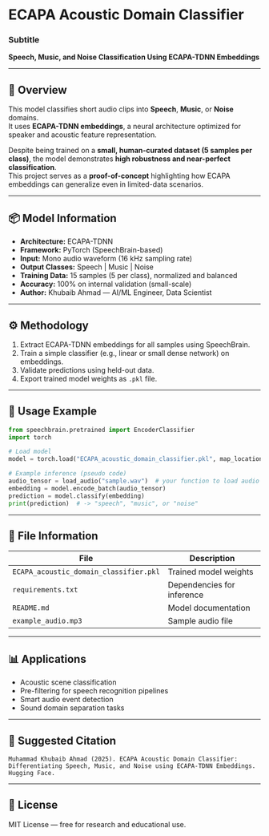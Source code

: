 # ECAPA Acoustic Domain Classifier

### Subtitle
**Speech, Music, and Noise Classification Using ECAPA-TDNN Embeddings**

---   

## 🧠 Overview
This model classifies short audio clips into **Speech**, **Music**, or **Noise** domains.  
It uses **ECAPA-TDNN embeddings**, a neural architecture optimized for speaker and acoustic feature representation.

Despite being trained on a **small, human-curated dataset (5 samples per class)**, the model demonstrates **high robustness and near-perfect classification**.  
This project serves as a **proof-of-concept** highlighting how ECAPA embeddings can generalize even in limited-data scenarios.

---

## 📦 Model Information

- **Architecture:** ECAPA-TDNN
- **Framework:** PyTorch (SpeechBrain-based)
- **Input:** Mono audio waveform (16 kHz sampling rate)
- **Output Classes:** Speech | Music | Noise
- **Training Data:** 15 samples (5 per class), normalized and balanced
- **Accuracy:** 100% on internal validation (small-scale)
- **Author:** Khubaib Ahmad — AI/ML Engineer, Data Scientist

---

## ⚙️ Methodology

1. Extract ECAPA-TDNN embeddings for all samples using SpeechBrain.  
2. Train a simple classifier (e.g., linear or small dense network) on embeddings.  
3. Validate predictions using held-out data.  
4. Export trained model weights as `.pkl` file.  

---

## 🚀 Usage Example

```python
from speechbrain.pretrained import EncoderClassifier
import torch

# Load model
model = torch.load("ECAPA_acoustic_domain_classifier.pkl", map_location="cpu")

# Example inference (pseudo code)
audio_tensor = load_audio("sample.wav")  # your function to load audio as torch tensor
embedding = model.encode_batch(audio_tensor)
prediction = model.classify(embedding)
print(prediction)  # -> "speech", "music", or "noise"
```

---

## 📂 File Information

| File | Description |
|------|--------------|
| `ECAPA_acoustic_domain_classifier.pkl` | Trained model weights |
| `requirements.txt` | Dependencies for inference |
| `README.md` | Model documentation |
| `example_audio.mp3` | Sample audio file |

---

## 📊 Applications

- Acoustic scene classification  
- Pre-filtering for speech recognition pipelines  
- Smart audio event detection  
- Sound domain separation tasks

---

## 🔖 Suggested Citation

```
Muhammad Khubaib Ahmad (2025). ECAPA Acoustic Domain Classifier: Differentiating Speech, Music, and Noise using ECAPA-TDNN Embeddings. Hugging Face.
```

---

## 🧾 License
MIT License — free for research and educational use.
